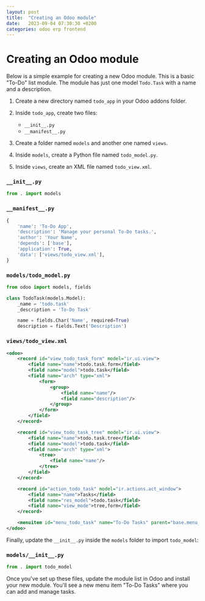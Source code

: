 ```yaml
---
layout: post
title:  "Creating an Odoo module"
date:   2023-09-04 07:30:30 +0200
categories: odoo erp frontend
---
```


# Creating an Odoo module

Below is a simple example for creating a new Odoo module. This is a basic "To-Do" list module. The module has just one model `Todo.Task` with a name and a description.

1. Create a new directory named `todo_app` in your Odoo addons folder.

2. Inside `todo_app`, create two files:

    - `__init__.py`
    - `__manifest__.py`

3. Create a folder named `models` and another one named `views`.

4. Inside `models`, create a Python file named `todo_model.py`.

5. Inside `views`, create an XML file named `todo_view.xml`.

### `__init__.py`
```python
from . import models
```

### `__manifest__.py`
```python
{
    'name': 'To-Do App',
    'description': 'Manage your personal To-Do tasks.',
    'author': 'Your Name',
    'depends': ['base'],
    'application': True,
    'data': ['views/todo_view.xml'],
}
```

### `models/todo_model.py`
```python
from odoo import models, fields

class TodoTask(models.Model):
    _name = 'todo.task'
    _description = 'To-Do Task'

    name = fields.Char('Name', required=True)
    description = fields.Text('Description')
```

### `views/todo_view.xml`
```xml
<odoo>
    <record id="view_todo_task_form" model="ir.ui.view">
        <field name="name">todo.task.form</field>
        <field name="model">todo.task</field>
        <field name="arch" type="xml">
            <form>
                <group>
                    <field name="name"/>
                    <field name="description"/>
                </group>
            </form>
        </field>
    </record>

    <record id="view_todo_task_tree" model="ir.ui.view">
        <field name="name">todo.task.tree</field>
        <field name="model">todo.task</field>
        <field name="arch" type="xml">
            <tree>
                <field name="name"/>
            </tree>
        </field>
    </record>

    <record id="action_todo_task" model="ir.actions.act_window">
        <field name="name">Tasks</field>
        <field name="res_model">todo.task</field>
        <field name="view_mode">tree,form</field>
    </record>

    <menuitem id="menu_todo_task" name="To-Do Tasks" parent="base.menu_custom" sequence="10" action="action_todo_task"/>
</odoo>
```

Finally, update the `__init__.py` inside the `models` folder to import `todo_model`:

### `models/__init__.py`
```python
from . import todo_model
```

Once you've set up these files, update the module list in Odoo and install your new module. You'll see a new menu item "To-Do Tasks" where you can add and manage tasks.
